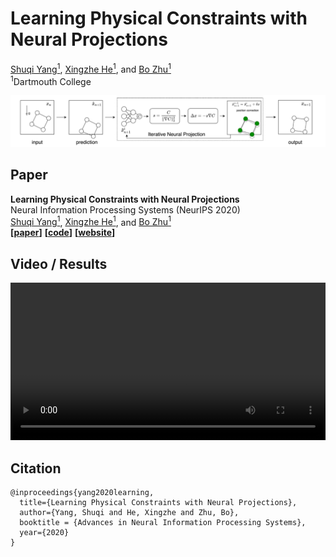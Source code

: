 
# Learning Physical Constraints with Neural Projections

[Shuqi Yang<sup>1</sup>](https://y-sq.github.io/), [Xingzhe He<sup>1</sup>](https://xingzhehe.github.io/), and [Bo Zhu<sup>1</sup>](https://www.cs.dartmouth.edu/~bozhu/)  
<sup>1</sup>Dartmouth College

<img src="res/overview.png"/>

## Paper 
**Learning Physical Constraints with Neural Projections**  
Neural Information Processing Systems (NeurIPS 2020)  
[Shuqi Yang<sup>1</sup>](https://y-sq.github.io/), [Xingzhe He<sup>1</sup>](https://xingzhehe.github.io/), and [Bo Zhu<sup>1</sup>](https://www.cs.dartmouth.edu/~bozhu/)  
**[[paper](https://arxiv.org/abs/2006.12745)]** **[[code](https://github.com/y-sq/neural_proj)]**  **[[website](https://y-sq.github.io/proj/neural_proj/)]**  


## Video / Results
<video src="https://www.cs.dartmouth.edu/~bozhu/videos/neural_projection.mp4" controls="controls" width="100%">Video: https://www.cs.dartmouth.edu/~bozhu/videos/neural_projection.mp4</video>


## Citation
```
@inproceedings{yang2020learning,
  title={Learning Physical Constraints with Neural Projections},
  author={Yang, Shuqi and He, Xingzhe and Zhu, Bo},
  booktitle = {Advances in Neural Information Processing Systems},
  year={2020}
}
```
